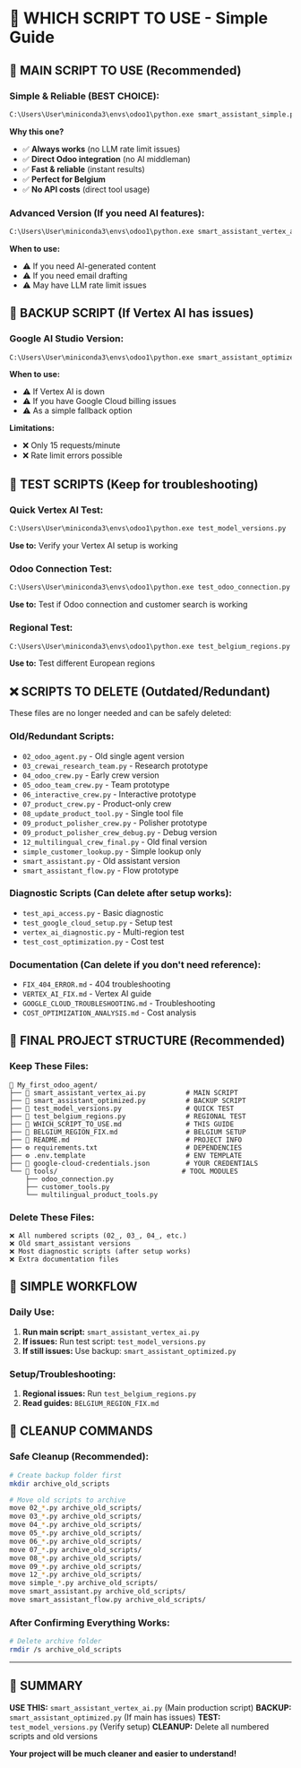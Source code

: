 # 🎯 WHICH SCRIPT TO USE - Simple Guide

## 🚀 **MAIN SCRIPT TO USE (Recommended)**

### **Simple & Reliable (BEST CHOICE):**
```bash
C:\Users\User\miniconda3\envs\odoo1\python.exe smart_assistant_simple.py
```

**Why this one?**
- ✅ **Always works** (no LLM rate limit issues)
- ✅ **Direct Odoo integration** (no AI middleman)
- ✅ **Fast & reliable** (instant results)
- ✅ **Perfect for Belgium**
- ✅ **No API costs** (direct tool usage)

### **Advanced Version (If you need AI features):**
```bash
C:\Users\User\miniconda3\envs\odoo1\python.exe smart_assistant_vertex_ai.py
```

**When to use:**
- ⚠️ If you need AI-generated content
- ⚠️ If you need email drafting
- ⚠️ May have LLM rate limit issues

## 🔧 **BACKUP SCRIPT (If Vertex AI has issues)**

### **Google AI Studio Version:**
```bash
C:\Users\User\miniconda3\envs\odoo1\python.exe smart_assistant_optimized.py
```

**When to use:**
- ⚠️ If Vertex AI is down
- ⚠️ If you have Google Cloud billing issues
- ⚠️ As a simple fallback option

**Limitations:**
- ❌ Only 15 requests/minute
- ❌ Rate limit errors possible

## 🧪 **TEST SCRIPTS (Keep for troubleshooting)**

### **Quick Vertex AI Test:**
```bash
C:\Users\User\miniconda3\envs\odoo1\python.exe test_model_versions.py
```
**Use to:** Verify your Vertex AI setup is working

### **Odoo Connection Test:**
```bash
C:\Users\User\miniconda3\envs\odoo1\python.exe test_odoo_connection.py
```
**Use to:** Test if Odoo connection and customer search is working

### **Regional Test:**
```bash
C:\Users\User\miniconda3\envs\odoo1\python.exe test_belgium_regions.py
```
**Use to:** Test different European regions

## ❌ **SCRIPTS TO DELETE (Outdated/Redundant)**

These files are no longer needed and can be safely deleted:

### **Old/Redundant Scripts:**
- `02_odoo_agent.py` - Old single agent version
- `03_crewai_research_team.py` - Research prototype
- `04_odoo_crew.py` - Early crew version
- `05_odoo_team_crew.py` - Team prototype
- `06_interactive_crew.py` - Interactive prototype
- `07_product_crew.py` - Product-only crew
- `08_update_product_tool.py` - Single tool file
- `09_product_polisher_crew.py` - Polisher prototype
- `09_product_polisher_crew_debug.py` - Debug version
- `12_multilingual_crew_final.py` - Old final version
- `simple_customer_lookup.py` - Simple lookup only
- `smart_assistant.py` - Old assistant version
- `smart_assistant_flow.py` - Flow prototype

### **Diagnostic Scripts (Can delete after setup works):**
- `test_api_access.py` - Basic diagnostic
- `test_google_cloud_setup.py` - Setup test
- `vertex_ai_diagnostic.py` - Multi-region test
- `test_cost_optimization.py` - Cost test

### **Documentation (Can delete if you don't need reference):**
- `FIX_404_ERROR.md` - 404 troubleshooting
- `VERTEX_AI_FIX.md` - Vertex AI guide
- `GOOGLE_CLOUD_TROUBLESHOOTING.md` - Troubleshooting
- `COST_OPTIMIZATION_ANALYSIS.md` - Cost analysis

## 📁 **FINAL PROJECT STRUCTURE (Recommended)**

### **Keep These Files:**
```
📁 My_first_odoo_agent/
├── 🚀 smart_assistant_vertex_ai.py          # MAIN SCRIPT
├── 🔄 smart_assistant_optimized.py          # BACKUP SCRIPT
├── 🧪 test_model_versions.py                # QUICK TEST
├── 🧪 test_belgium_regions.py               # REGIONAL TEST
├── 📖 WHICH_SCRIPT_TO_USE.md                # THIS GUIDE
├── 📖 BELGIUM_REGION_FIX.md                 # BELGIUM SETUP
├── 📖 README.md                             # PROJECT INFO
├── ⚙️ requirements.txt                      # DEPENDENCIES
├── ⚙️ .env.template                         # ENV TEMPLATE
├── 🔐 google-cloud-credentials.json         # YOUR CREDENTIALS
└── 📁 tools/                               # TOOL MODULES
    ├── odoo_connection.py
    ├── customer_tools.py
    └── multilingual_product_tools.py
```

### **Delete These Files:**
```
❌ All numbered scripts (02_, 03_, 04_, etc.)
❌ Old smart_assistant versions
❌ Most diagnostic scripts (after setup works)
❌ Extra documentation files
```

## 🎯 **SIMPLE WORKFLOW**

### **Daily Use:**
1. **Run main script:** `smart_assistant_vertex_ai.py`
2. **If issues:** Run test script: `test_model_versions.py`
3. **If still issues:** Use backup: `smart_assistant_optimized.py`

### **Setup/Troubleshooting:**
1. **Regional issues:** Run `test_belgium_regions.py`
2. **Read guides:** `BELGIUM_REGION_FIX.md`

## 🧹 **CLEANUP COMMANDS**

### **Safe Cleanup (Recommended):**
```bash
# Create backup folder first
mkdir archive_old_scripts

# Move old scripts to archive
move 02_*.py archive_old_scripts/
move 03_*.py archive_old_scripts/
move 04_*.py archive_old_scripts/
move 05_*.py archive_old_scripts/
move 06_*.py archive_old_scripts/
move 07_*.py archive_old_scripts/
move 08_*.py archive_old_scripts/
move 09_*.py archive_old_scripts/
move 12_*.py archive_old_scripts/
move simple_*.py archive_old_scripts/
move smart_assistant.py archive_old_scripts/
move smart_assistant_flow.py archive_old_scripts/
```

### **After Confirming Everything Works:**
```bash
# Delete archive folder
rmdir /s archive_old_scripts
```

---

## 🎉 **SUMMARY**

**USE THIS:** `smart_assistant_vertex_ai.py` (Main production script)
**BACKUP:** `smart_assistant_optimized.py` (If main has issues)
**TEST:** `test_model_versions.py` (Verify setup)
**CLEANUP:** Delete all numbered scripts and old versions

**Your project will be much cleaner and easier to understand!**
